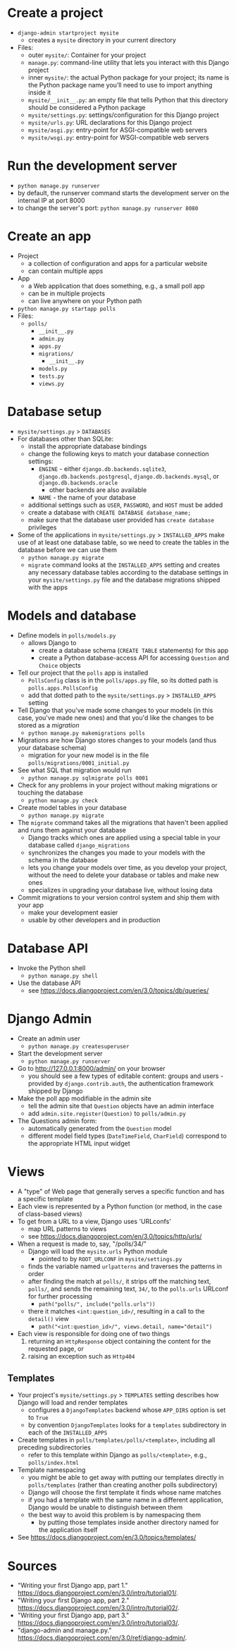 # Create a project

-   `django-admin startproject mysite`
    -   creates a `mysite` directory in your current directory
-   Files:
    -   outer `mysite/`: Container for your project
    -   `manage.py`: command-line utility that lets you interact with this Django project
    -   inner `mysite/`: the actual Python package for your project; its name is the Python package name you’ll need to use to import anything inside it
    -   `mysite/__init__.py`: an empty file that tells Python that this directory should be considered a Python package
    -   `mysite/settings.py`: settings/configuration for this Django project
    -   `mysite/urls.py`: URL declarations for this Django project
    -   `mysite/asgi.py`: entry-point for ASGI-compatible web servers
    -   `mysite/wsgi.py`: entry-point for WSGI-compatible web servers

# Run the development server

-   `python manage.py runserver`
-   by default, the runserver command starts the development server on the internal IP at port 8000
-   to change the server's port: `python manage.py runserver 8080`

# Create an app

-   Project
    -   a collection of configuration and apps for a particular website
    -   can contain multiple apps
-   App
    -   a Web application that does something, e.g., a small poll app
    -   can be in multiple projects
    -   can live anywhere on your Python path
-   `python manage.py startapp polls`
-   Files:
    -   `polls/`
        -   `__init__.py`
        -   `admin.py`
        -   `apps.py`
        -   `migrations/`
            -   `__init__.py`
        -   `models.py`
        -   `tests.py`
        -   `views.py`

# Database setup

-   `mysite/settings.py` > `DATABASES`
-   For databases other than SQLite:
    -   install the appropriate database bindings
    -   change the following keys to match your database connection settings:
        -   `ENGINE` - either `django.db.backends.sqlite3`, `django.db.backends.postgresql`, `django.db.backends.mysql`, or `django.db.backends.oracle`
            -   other backends are also available
        -   `NAME` - the name of your database
    -   additional settings such as `USER`, `PASSWORD`, and `HOST` must be added
    -   create a database with `CREATE DATABASE database_name;`
    -   make sure that the database user provided has `create database` privileges
-   Some of the applications in `mysite/settings.py` > `INSTALLED_APPS` make use of at least one database table, so we need to create the tables in the database before we can use them
    -   `python manage.py migrate`
    -   `migrate` command looks at the `INSTALLED_APPS` setting and creates any necessary database tables according to the database settings in your `mysite/settings.py` file and the database migrations shipped with the apps

# Models and database

-   Define models in `polls/models.py`
    -   allows Django to
        -   create a database schema (`CREATE TABLE` statements) for this app
        -   create a Python database-access API for accessing `Question` and `Choice` objects
-   Tell our project that the `polls` app is installed
    -   `PollsConfig` class is in the `polls/apps.py` file, so its dotted path is `polls.apps.PollsConfig`
    -   add that dotted path to the `mysite/settings.py` > `INSTALLED_APPS` setting
-   Tell Django that you've made some changes to your models (in this case, you've made new ones) and that you'd like the changes to be stored as a _migration_
    -   `python manage.py makemigrations polls`
-   Migrations are how Django stores changes to your models (and thus your database schema)
    -   migration for your new model is in the file `polls/migrations/0001_initial.py`
-   See what SQL that migration would run
    -   `python manage.py sqlmigrate polls 0001`
-   Check for any problems in your project without making migrations or touching the database
    -   `python manage.py check`
-   Create model tables in your database
    -   `python manage.py migrate`
-   The `migrate` command takes all the migrations that haven't been applied and runs them against your database
    -   Django tracks which ones are applied using a special table in your database called `django_migrations`
    -   synchronizes the changes you made to your models with the schema in the database
    -   lets you change your models over time, as you develop your project, without the need to delete your database or tables and make new ones
    -   specializes in upgrading your database live, without losing data
-   Commit migrations to your version control system and ship them with your app
    -   make your development easier
    -   usable by other developers and in production

# Database API

-   Invoke the Python shell
    -   `python manage.py shell`
-   Use the database API
    -   see <https://docs.djangoproject.com/en/3.0/topics/db/queries/>

# Django Admin

-   Create an admin user
    -   `python manage.py createsuperuser`
-   Start the development server
    -   `python manage.py runserver`
-   Go to <http://127.0.0.1:8000/admin/> on your browser
    -   you should see a few types of editable content: groups and users - provided by `django.contrib.auth`, the authentication framework shipped by Django
-   Make the poll app modifiable in the admin site
    -   tell the admin site that `Question` objects have an admin interface
    -   add `admin.site.register(Question)` to `polls/admin.py`
-   The Questions admin form:
    -   automatically generated from the `Question` model
    -   different model field types (`DateTimeField`, `CharField`) correspond to the appropriate HTML input widget

# Views

-   A "type" of Web page that generally serves a specific function and has a specific template
-   Each view is represented by a Python function (or method, in the case of class-based views)
-   To get from a URL to a view, Django uses 'URLconfs'
    -   map URL patterns to views
    -   see <https://docs.djangoproject.com/en/3.0/topics/http/urls/>
-   When a request is made to, say, "/polls/34/"
    -   Django will load the `mysite.urls` Python module
        -   pointed to by `ROOT_URLCONF` in `mysite/settings.py`
    -   finds the variable named `urlpatterns` and traverses the patterns in order
    -   after finding the match at `polls/`, it strips off the matching text, `polls/`, and sends the remaining text, `34/`, to the `polls.urls` URLconf for further processing
        -   `path("polls/", include("polls.urls"))`
    -   there it matches `<int:question_id>/`, resulting in a call to the `detail()` view
        -   `path("<int:question_id>/", views.detail, name="detail")`
-   Each view is responsible for doing one of two things
    1.  returning an `HttpResponse` object containing the content for the requested page, or
    2.  raising an exception such as `Http404`

## Templates

-   Your project's `mysite/settings.py` > `TEMPLATES` setting describes how Django will load and render templates
    -   configures a `DjangoTemplates` backend whose `APP_DIRS` option is set to `True`
    -   by convention `DjangoTemplates` looks for a `templates` subdirectory in each of the `INSTALLED_APPS`
-   Create templates in `polls/templates/polls/<template>`, including all preceding subdirectories
    -   refer to this template within Django as `polls/<template>`, e.g., `polls/index.html`
-   Template namespacing
    -   you might be able to get away with putting our templates directly in `polls/templates` (rather than creating another polls subdirectory)
    -   Django will choose the first template it finds whose name matches
    -   if you had a template with the same name in a different application, Django would be unable to distinguish between them
    -   the best way to avoid this problem is by namespacing them
        -   by putting those templates inside another directory named for the application itself
-   See <https://docs.djangoproject.com/en/3.0/topics/templates/>

# Sources

-   "Writing your first Django app, part 1." <https://docs.djangoproject.com/en/3.0/intro/tutorial01/>.
-   "Writing your first Django app, part 2." <https://docs.djangoproject.com/en/3.0/intro/tutorial02/>.
-   "Writing your first Django app, part 3." <https://docs.djangoproject.com/en/3.0/intro/tutorial03/>.
-   "django-admin and manage.py." <https://docs.djangoproject.com/en/3.0/ref/django-admin/>.
